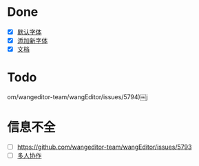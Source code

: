 # Done
- [x] [默认字体](https://github.com/wangeditor-team/wangEditor/issues/5796)
- [x] [添加新字体](https://github.com/wangeditor-team/wangEditor/issues/5797)
- [x] [文档](https://github.com/wangeditor-team/wangEditor/issues/5794)
# Todo
om/wangeditor-team/wangEditor/issues/5794)￼j
# 信息不全
-  [ ] https://github.com/wangeditor-team/wangEditor/issues/5793
- [ ] [多人协作](https://github.com/wangeditor-team/wangEditor/issues/5775)
